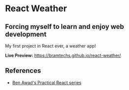 # React Weather

## Forcing myself to learn and enjoy web development

My first project in React ever, a weather app!

**Live Preview:** https://bramtechs.github.io/react-weather/

## References

-   [Ben Awad's Practical React series](https://www.youtube.com/playlist?list=PLN3n1USn4xlntqksY83W3997mmQPrUmqM)
